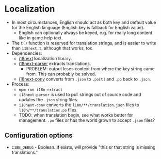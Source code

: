 # Localization

* In most circumstances, English should act as both key and default value for the English language (English key is fallback for English value).
    * English can optionally always be keyed, e.g. for really long content like in game help text.
* The `t()` function is reserved for translation strings, and is easier to write than `i18next.t`, although that works, too.
* Dependencies:
    * [i18next](https://www.i18next.com/) localization library.
    * [i18next-parser](https://github.com/i18next/i18next-parser) extracts translations.
        * PROBLEM: output loses context from where the key string came from. This can probably be solved.
    * [i18next-conv](https://github.com/i18next/i18next-gettext-converter) converts from `.json` to `.po[t]` and `.po` back to `.json`.
* Process:
    * `npm run i18n-extract`
    * `i18next-parser` is used to pull strings out of source code and updates the `.json` string files.
    * `i18next-conv` converts the `l10n/**/translation.json` files to `l10n/**/translation.po` files.
    * TODO: when translation begin, see what works better for management: `.po` files or has the world grown to accept `.json` files?

## Configuration options

* `I18N_DEBUG` - Boolean. If exists, will provide "this or that string is missing translations."
